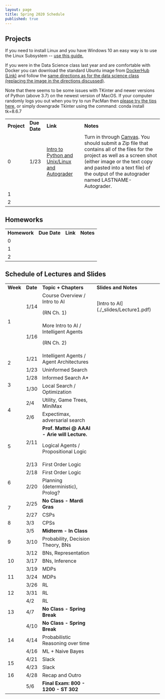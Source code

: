 ```yaml
---
layout: page
title: Spring 2020 Schedule
published: true
---
```


## Projects

If you need to install Linux and you have Windows 10 an easy way is to use the Linux Subsystem -- [use this guide.](https://www.dataquest.io/blog/tutorial-install-linux-on-windows-wsl/)

If you were in the Data Science class last year and are comfortable with Docker you can download the standard Ubuntu image from [DockerHub (Link)](https://hub.docker.com/_/ubuntu) and follow the [same directions as for the data science class (replacing the image in the directions discussed)](https://github.com/TulaneIntroDataScience/fall2019/tree/master/project0).

Note that there seems to be some issues with TKinter and newer versions of Python (above 3.7) on the newest version of MacOS.  If your computer randomly logs you out when you try to run PacMan then [please try the tips here](https://www.python.org/download/mac/tcltk/#built-in-8-6-8), or simply downgrade Tkinter using the command: conda install tk=8.6.7


<table>
  <tr>
   <td><strong>Project</strong>
   </td>
   <td><strong>Due Date</strong>
   </td>
   <td><strong>Link</strong>
   </td>
   <td><strong>Notes</strong>
   </td>
  </tr>
  <tr>
   <td>0
   </td>
   <td>1/23
   </td>
   <td><a href="https://inst.eecs.berkeley.edu/~cs188/fa18/project0.html">Intro to Python and Unix/Linux and Autograder</a>
   </td>
   <td>Turn in through <a href="https://tulane.instructure.com/">Canvas</a>.  You should submit a Zip file that contains all of the files for the project as well as a screen shot (either image or the text copy and pasted into a text file) of the output of the autograder named LASTNAME-Autograder.
   </td>
  </tr>
  <tr>
   <td>1
   </td>
   <td>
   </td>
   <td>
   </td>
   <td>
   </td>
  </tr>
  <tr>
   <td>2
   </td>
   <td>
   </td>
   <td>
   </td>
   <td>
   </td>
  </tr>
</table>



## Homeworks


<table>
  <tr>
   <td><strong>Homework</strong>
   </td>
   <td><strong>Due Date</strong>
   </td>
   <td><strong>Link</strong>
   </td>
   <td><strong>Notes</strong>
   </td>
  </tr>
  <tr>
   <td>0
   </td>
   <td>
   </td>
   <td>
   </td>
   <td>
   </td>
  </tr>
  <tr>
   <td>1
   </td>
   <td>
   </td>
   <td>
   </td>
   <td>
   </td>
  </tr>
  <tr>
   <td>2
   </td>
   <td>
   </td>
   <td>
   </td>
   <td>
   </td>
  </tr>
</table>



## Schedule of Lectures and Slides


<table>
  <tr>
   <td><strong>Week</strong> </td>  <td><strong>Date</strong></td> <td><strong>Topic + Chapters</strong> </td>
   <td><strong>Slides and Notes</strong>
   </td>
  </tr>
  <tr>
   <td rowspan="2" >1
   </td>
   <td>1/14
   </td>
   <td>Course Overview / Intro to AI 
<p>
(RN Ch. 1)
   </td>
   <td> [Intro to AI](./_slides/Lecture1.pdf)
   </td>
  </tr>
  <tr>
   <td>1/16
   </td>
   <td>More Intro to AI / Intelligent Agents
<p>
(RN Ch. 2)
   </td>
   <td>
   </td>
  </tr>
  <tr>
   <td rowspan="2" >2
   </td>
   <td>1/21
   </td>
   <td>Intelligent Agents / Agent Architectures
   </td>
   <td>
   </td>
  </tr>
  <tr>
   <td>1/23
   </td>
   <td>Uninformed Search 
   </td>
   <td>
   </td>
  </tr>
  <tr>
   <td rowspan="2" >3
   </td>
   <td>1/28
   </td>
   <td>Informed Search A*
   </td>
   <td>
   </td>
  </tr>
  <tr>
   <td>1/30
   </td>
   <td>Local Search / Optimization
   </td>
   <td>
   </td>
  </tr>
  <tr>
   <td rowspan="2" >4
   </td>
   <td>2/4
   </td>
   <td>Utility, Game Trees, MiniMax
   </td>
   <td>
   </td>
  </tr>
  <tr>
   <td>2/6
   </td>
   <td>Expectimax, adversarial search
   </td>
   <td>
   </td>
  </tr>
  <tr>
   <td rowspan="2" >5
   </td>
   <td>2/11
   </td>
   <td><strong>Prof. Mattei @ AAAI - Arie will Lecture.</strong>
<p>
Logical Agents / Propositional Logic
   </td>
   <td>
   </td>
  </tr>
  <tr>
   <td>2/13
   </td>
   <td>First Order Logic
   </td>
   <td>
   </td>
  </tr>
  <tr>
   <td rowspan="2" >6
   </td>
   <td>2/18
   </td>
   <td>First Order Logic
   </td>
   <td>
   </td>
  </tr>
  <tr>
   <td>2/20
   </td>
   <td>Planning (deterministic), Prolog?
   </td>
   <td>
   </td>
  </tr>
  <tr>
   <td rowspan="2" >7
   </td>
   <td>2/25
   </td>
   <td><strong>No Class - Mardi Gras</strong>
   </td>
   <td>
   </td>
  </tr>
  <tr>
   <td>2/27
   </td>
   <td>CSPs
   </td>
   <td>
   </td>
  </tr>
  <tr>
   <td>8
   </td>
   <td>3/3
   </td>
   <td>CPSs
   </td>
   <td>
   </td>
  </tr>
  <tr>
   <td>
   </td>
   <td>3/5
   </td>
   <td><strong>Midterm - In Class</strong>
   </td>
   <td>
   </td>
  </tr>
  <tr>
   <td>9
   </td>
   <td>3/10
   </td>
   <td>Probability, Decision Theory, BNs
   </td>
   <td>
   </td>
  </tr>
  <tr>
   <td>
   </td>
   <td>3/12
   </td>
   <td>BNs, Representation
   </td>
   <td>
   </td>
  </tr>
  <tr>
   <td>10
   </td>
   <td>3/17
   </td>
   <td>BNs, Inference
   </td>
   <td>
   </td>
  </tr>
  <tr>
   <td>
   </td>
   <td>3/19
   </td>
   <td>MDPs
   </td>
   <td>
   </td>
  </tr>
  <tr>
   <td>11
   </td>
   <td>3/24
   </td>
   <td>MDPs
   </td>
   <td>
   </td>
  </tr>
  <tr>
   <td>
   </td>
   <td>3/26
   </td>
   <td>RL
   </td>
   <td>
   </td>
  </tr>
  <tr>
   <td>12
   </td>
   <td>3/31
   </td>
   <td>RL
   </td>
   <td>
   </td>
  </tr>
  <tr>
   <td>
   </td>
   <td>4/2
   </td>
   <td>RL
   </td>
   <td>
   </td>
  </tr>
  <tr>
   <td>13
   </td>
   <td>4/7
   </td>
   <td><strong>No Class - Spring Break</strong>
   </td>
   <td>
   </td>
  </tr>
  <tr>
   <td>
   </td>
   <td>4/10
   </td>
   <td><strong>No Class - Spring Break</strong>
   </td>
   <td>
   </td>
  </tr>
  <tr>
   <td>14
   </td>
   <td>4/14
   </td>
   <td>Probabilistic Reasoning over time
   </td>
   <td>
   </td>
  </tr>
  <tr>
   <td>
   </td>
   <td>4/16
   </td>
   <td>ML + Naive Bayes
   </td>
   <td>
   </td>
  </tr>
  <tr>
   <td rowspan="2" >15
   </td>
   <td>4/21
   </td>
   <td>Slack
   </td>
   <td>
   </td>
  </tr>
  <tr>
   <td>4/23
   </td>
   <td>Slack
   </td>
   <td>
   </td>
  </tr>
  <tr>
   <td>16
   </td>
   <td>4/28
   </td>
   <td>Recap and Outro
   </td>
   <td>
   </td>
  </tr>
  <tr>
   <td>
   </td>
   <td>5/6
   </td>
   <td><strong>Final Exam: 800 - 1200 - ST 302</strong>
   </td>
   <td>
   </td>
  </tr>
</table>
